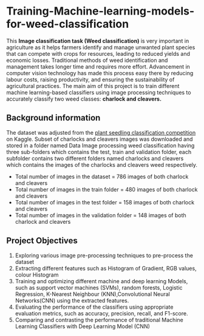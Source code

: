# Training-Machine-learning-models-for-weed-classification
This **Image classification task (Weed classification)** is very important in agriculture as it helps farmers identify and manage unwanted plant species that can compete with crops for resources, leading to reduced yields and economic losses. 
Traditional methods of weed identification and management takes longer time and requires more effort. Advancement in computer vision technology has made this process easy there by reducing labour costs, raising productivity, and ensuring the sustainability of agricultural practices.
The main aim of this project is to train different machine learning-based classifiers using image processing techniques to accurately classify two weed classes: **charlock and cleavers.**

## Background information
The dataset was adjusted from the [ plant seedling classification competition ](https://www.kaggle.com/c/plant-seedlings-classification/data) on Kaggle. Subset of charlocks and cleavers images was downloaded and stored in a folder named Data Image processing weed classification having three sub-folders which contains the test, train and validation folder, each subfolder contains two different folders named charlocks and cleavers which contains the images of the charlocks and cleavers weed respectively. 

- Total number of images in the dataset = 786 images of both charlock and cleavers
- Total number of images in the train folder = 480 images of both charlock and cleavers
- Total number of images in the test folder = 158 images of both charlock and cleavers
- Total number of images in the validation folder = 148 images of both charlock and cleavers


## Project Objectives
1)	Exploring various image pre-processing techniques to pre-process the dataset
2)	Extracting different features such as Histogram of Gradient, RGB values, colour Histogram
3)	Training and optimizing different machine and deep learning Models, such as support vector machines (SVMs), random forests, Logistic Regression, K-Nearest Neighbour (KNN),Convolutional Neural Networks(CNN) using the extracted features.
4)	Evaluating the performance of the classifiers using appropriate evaluation metrics, such as accuracy, precision, recall, and F1-score.
5)	Comparing and contrasting the performance of traditional Machine Learning Classifiers with Deep Learning Model (CNN)

